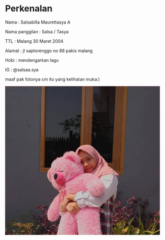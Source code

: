 # Perkenalan
Nama : Salsabilla Maurettasya A

Nama panggilan : Salsa / Tasya

TTL : Malang 30 Maret 2004

Alamat : jl saptorenggo no 88 pakis malang

Hobi : mendengarkan lagu

IG : @salsaa.sya

maaf pak fotonya cm itu yang kelihatan muka:)

![Alt Text](Salsabilla%20Maurettasya%20A.jpg)
